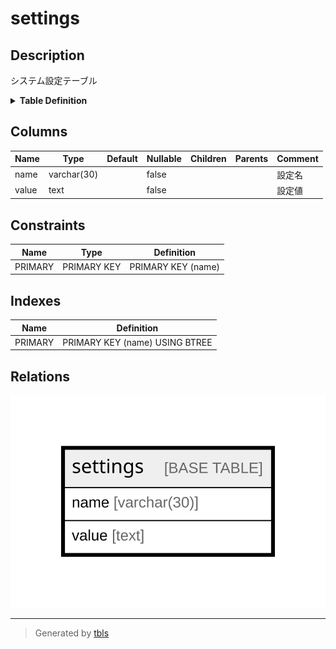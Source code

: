 # settings

## Description

システム設定テーブル

<details>
<summary><strong>Table Definition</strong></summary>

```sql
CREATE TABLE `settings` (
  `name` varchar(30) NOT NULL COMMENT '設定名',
  `value` text NOT NULL COMMENT '設定値',
  PRIMARY KEY (`name`)
) ENGINE=InnoDB DEFAULT CHARSET=utf8mb4 COLLATE=utf8mb4_0900_ai_ci COMMENT='システム設定テーブル'
```

</details>

## Columns

| Name | Type | Default | Nullable | Children | Parents | Comment |
| ---- | ---- | ------- | -------- | -------- | ------- | ------- |
| name | varchar(30) |  | false |  |  | 設定名 |
| value | text |  | false |  |  | 設定値 |

## Constraints

| Name | Type | Definition |
| ---- | ---- | ---------- |
| PRIMARY | PRIMARY KEY | PRIMARY KEY (name) |

## Indexes

| Name | Definition |
| ---- | ---------- |
| PRIMARY | PRIMARY KEY (name) USING BTREE |

## Relations

![er](settings.svg)

---

> Generated by [tbls](https://github.com/k1LoW/tbls)
